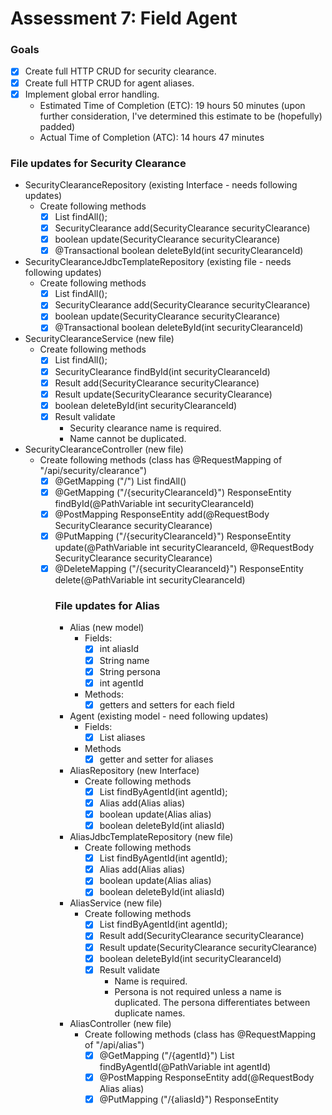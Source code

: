 # Assessment 7: Field Agent

### Goals
* [x] Create full HTTP CRUD for security clearance.
* [x] Create full HTTP CRUD for agent aliases.
* [x] Implement global error handling.
    * Estimated Time of Completion (ETC): 19 hours 50 minutes (upon further consideration, I've determined this estimate to be (hopefully) padded)
    * Actual Time of Completion (ATC): 14 hours 47 minutes

### File updates for Security Clearance
* SecurityClearanceRepository (existing Interface - needs following updates)
    * Create following methods
        * [x] List<SecurityClearance> findAll();
        * [x] SecurityClearance add(SecurityClearance securityClearance)
        * [x] boolean update(SecurityClearance securityClearance)
        * [x] @Transactional boolean deleteById(int securityClearanceId)

* SecurityClearanceJdbcTemplateRepository (existing file - needs following updates)
    * Create following methods
        * [x] List<SecurityClearance> findAll();
        * [x] SecurityClearance add(SecurityClearance securityClearance)
        * [x] boolean update(SecurityClearance securityClearance)
        * [x] @Transactional boolean deleteById(int securityClearanceId)
    
* SecurityClearanceService (new file)
    * Create following methods
        * [x] List<SecurityClearance> findAll();
        * [x] SecurityClearance findById(int securityClearanceId)  
        * [x] Result<SecurityClearance> add(SecurityClearance securityClearance)
        * [x] Result<SecurityClearance> update(SecurityClearance securityClearance)
        * [x] boolean deleteById(int securityClearanceId)
        * [x] Result<SecurityClearance> validate
            * Security clearance name is required.
            * Name cannot be duplicated.
    
* SecurityClearanceController (new file)
    * Create following methods (class has @RequestMapping of "/api/security/clearance")
        * [x] @GetMapping ("/") List<SecurityClearance> findAll()
        * [x] @GetMapping ("/{securityClearanceId}") ResponseEntity<SecurityClearance> findById(@PathVariable int securityClearanceId)
        * [x] @PostMapping ResponseEntity<Object> add(@RequestBody SecurityClearance securityClearance)
        * [x] @PutMapping ("/{securityClearanceId}") ResponseEntity<Object> update(@PathVariable int securityClearanceId, @RequestBody SecurityClearance securityClearance)
        * [x] @DeleteMapping ("/{securityClearanceId}") ResponseEntity<void> delete(@PathVariable int securityClearanceId)

### File updates for Alias

* Alias (new model)
    * Fields:
        * [x] int aliasId
        * [x] String name
        * [x] String persona
        * [x] int agentId
    * Methods:
        * [x] getters and setters for each field
    
* Agent (existing model - need following updates)
    * Fields:
        * [x] List<Alias> aliases
    * Methods
        * [x] getter and setter for aliases

* AliasRepository (new Interface)
    * Create following methods
        * [x] List <Alias> findByAgentId(int agentId);
        * [x] Alias add(Alias alias)
        * [x] boolean update(Alias alias)
        * [x] boolean deleteById(int aliasId)

* AliasJdbcTemplateRepository (new file)
    * Create following methods
        * [x] List <Alias> findByAgentId(int agentId);
        * [x] Alias add(Alias alias)
        * [x] boolean update(Alias alias)
        * [x] boolean deleteById(int aliasId)
    
* AliasService (new file)
    * Create following methods
        * [x] List<Alias> findByAgentId(int agentId);
        * [x] Result<Alias> add(SecurityClearance securityClearance)
        * [x] Result<Alias> update(SecurityClearance securityClearance)
        * [x] boolean deleteById(int securityClearanceId)
        * [x] Result<Alias> validate
            * Name is required.
            * Persona is not required unless a name is duplicated. The persona differentiates between duplicate names.

* AliasController (new file)
    * Create following methods (class has @RequestMapping of "/api/alias")
        * [x] @GetMapping ("/{agentId}") List<Alias> findByAgentId(@PathVariable int agentId)
        * [x] @PostMapping ResponseEntity<Object> add(@RequestBody Alias alias)
        * [x] @PutMapping ("/{aliasId}") ResponseEntity<Object> update(@PathVariable int aliasId, @RequestBody Alias alias)
        * [x] @DeleteMapping ("/{aliasId}") ResponseEntity<void> delete(@PathVariable int aliasId)
    
### Task List
#### Security Crud
    * Estimated Time of Completion (ETC): 8 hours 15 minutes
    * Actual Time of Completion (ATC): 4 hours 42 minutes

* [x] Read existing code to determine new files/methods
    * ETC: 45 minutes
    * ATC: 35 minutes
    
* [x] Update SecurityClearanceRepository: 
    * ETC: 10 minutes
    * ATC: 2 minutes

* [x] Update SecurityClearanceJdbcTemplateRepository:
    * ETC: 45 minutes
    * ATC: 30 minutes
    
* [x] Comb through test_schema (especially known_good_state) to ensure correct test data
    * ETC: 20 minutes
    * ATC: 15 minutes
    
* [x] Update SecurityClearanceJdbcTemplateRepositoryTest file to include positive and negative CRUD test cases using the sql known good state
    * ETC: 45 minutes
    * ATC: 30 minutes
    
* [x] Create SecurityClearanceService file
    * ETC: 1.5 hours
    * ATC: 30 minutes
    
* [ ] Create SecurityClearanceServiceTest file to include positive and negative test cases for pass through methods and validation using Mockito
    * ETC: 1 hour
    * ATC: 30 minutes

* [x] Create SecurityClearanceController file
    * ETC: 1.5 hours
    * ATC: 30 minutes

* [x] Test and refine endpoints using VS Code http requests
    * ETC: 1.5 hours
    * ATC: 40 minutes

### Task List
#### Alias Crud
    * Estimated Time of Completion (ETC): 7 hours 50 minutes 
    * Actual Time of Completion (ATC): 5 hours 35 minutes
* [x] Read existing code to determine new files/methods
    * ETC: 45 minutes
    * ATC: 1 hour
    
* [x] Create Alias model
    * ETC: 15 minutes
    * ATC: 15 minutes

* [x] Update Agent model
    * ETC: 15 minutes
    * ATC: 5 minutes

* [x] Create AliasRepository:
    * ETC: 10 minutes
    * ATC: 5 minutes

* [x] Create AliasJdbcTemplateRepository:
    * ETC: 1 hour
    * ATC: 30 minutes

* [x] Update known good state in test schema to include alias data in order to properly test
    * ETC: 30 minutes
    * ATC: 10 minutes

* [x] Create AliasJdbcTemplateRepositoryTest file to include positive and negative CRUD test cases using the sql known good state
    * ETC: 45 minutes
    * ATC: 20 minutes

* [x] Create AliasService file
    * ETC: 1.5 hours
    * ATC: 30 minutes

* [x] Create AliasServiceTest file to include positive and negative test cases for pass through methods and validation using Mockito
    * ETC: 1 hour
    * ATC: 45 minutes

* [x] Create AliasController file
    * ETC: 1 hour
    * ATC: 30 minutes

* [x] Test and refine endpoints using VS Code http requests
    * ETC: 45 minutes
    * ATC: 1 hour
    
### Task List
#### Global Exception Handling
    * Estimated Time of Completion (ETC): 2 hours 45 minutes
    * Actual Time of Completion (ATC): 4 hours 30 minutes
* [x] Read existing code to determine new files/methods
    * ETC: 30 minutes
    * ATC: 15 minutes
    
* [x] Refactor ErrorResponse Class
    * [x] Delete all code in class (yikes!)
    * [x] Add Fields
        * [x] String message
        * [x] LocalDateTime timestamp
    * [x] Add methods
        * [x] getter for each field
        * [x] constructor taking in message

  * ETC: 30 minutes
  * ATC: 45 minutes
    
* [ ] Refactor each method in every controller to return ResponseEntity instead of using old ErrorResponse code
    * ETC: 45 minutes
    * ATC: 45 minutes
    
* [ ] Trial and error using VS Code endpoints to decipher a few common data integrity exceptions
    * ETC: 15 minutes
    * ATC: 15 minutes
    
* [ ] Create GlobalExceptionHandler Class to prevent those common exceptions and handle a "catch-all" exception
    * ETC: 15 minutes
    * ATC: 45 minutes
    
* [ ] Trial and error using VS Code endpoints to ensure exception handling works properly
  * ETC: 30 minutes
  * ATC: 30 minutes
    
* [ ] Add repo and service to log errors
    * ETC: 1 hour
    * ATC: 2 hours
    

    
